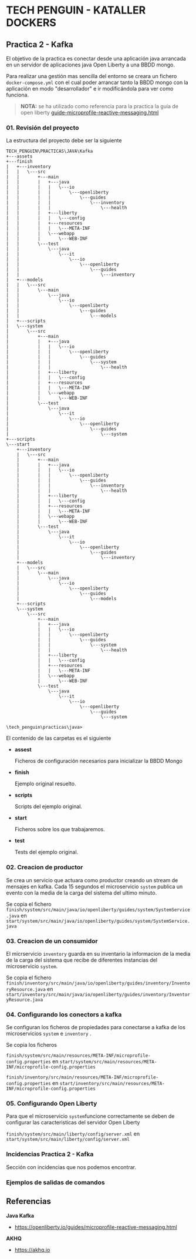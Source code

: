 # TECH PENGUIN - KATALLER DOCKERS





## Practica 2 - Kafka



El objetivo de la practica es conectar desde una aplicación java arrancada en un servidor de aplicaciones java Open Liberty a una BBDD mongo.

Para realizar una gestión mas sencilla del entorno se creara un fichero `docker-compose.yml` con el cual poder arrancar tanto la BBDD mongo con la aplicación en modo "desarrollador" e ir modificándola para ver como funciona.



> **NOTA:** se ha utilizado como referencia para la practica la guía de open liberty [guide-microprofile-reactive-messaging.html](https://openliberty.io/guides/microprofile-reactive-messaging.html) 



### 01. Revisión del proyecto

La estructura del proyecto debe ser la siguiente

```
TECH_PENGUIN\PRACTICAS\JAVA\Kafka
+---assets
+---finish
|   +---inventory
|   |   \---src
|   |       +---main
|   |       |   +---java
|   |       |   |   \---io
|   |       |   |       \---openliberty
|   |       |   |           \---guides
|   |       |   |               \---inventory
|   |       |   |                   \---health
|   |       |   +---liberty
|   |       |   |   \---config
|   |       |   +---resources
|   |       |   |   \---META-INF
|   |       |   \---webapp
|   |       |       \---WEB-INF
|   |       \---test
|   |           \---java
|   |               \---it
|   |                   \---io
|   |                       \---openliberty
|   |                           \---guides
|   |                               \---inventory
|   +---models
|   |   \---src
|   |       \---main
|   |           \---java
|   |               \---io
|   |                   \---openliberty
|   |                       \---guides
|   |                           \---models
|   +---scripts
|   \---system
|       \---src
|           +---main
|           |   +---java
|           |   |   \---io
|           |   |       \---openliberty
|           |   |           \---guides
|           |   |               \---system
|           |   |                   \---health
|           |   +---liberty
|           |   |   \---config
|           |   +---resources
|           |   |   \---META-INF
|           |   \---webapp
|           |       \---WEB-INF
|           \---test
|               \---java
|                   \---it
|                       \---io
|                           \---openliberty
|                               \---guides
|                                   \---system
+---scripts
\---start
    +---inventory
    |   \---src
    |       +---main
    |       |   +---java
    |       |   |   \---io
    |       |   |       \---openliberty
    |       |   |           \---guides
    |       |   |               \---inventory
    |       |   |                   \---health
    |       |   +---liberty
    |       |   |   \---config
    |       |   +---resources
    |       |   |   \---META-INF
    |       |   \---webapp
    |       |       \---WEB-INF
    |       \---test
    |           \---java
    |               \---it
    |                   \---io
    |                       \---openliberty
    |                           \---guides
    |                               \---inventory
    +---models
    |   \---src
    |       \---main
    |           \---java
    |               \---io
    |                   \---openliberty
    |                       \---guides
    |                           \---models
    +---scripts
    \---system
        \---src
            +---main
            |   +---java
            |   |   \---io
            |   |       \---openliberty
            |   |           \---guides
            |   |               \---system
            |   |                   \---health
            |   +---liberty
            |   |   \---config
            |   +---resources
            |   |   \---META-INF
            |   \---webapp
            |       \---WEB-INF
            \---test
                \---java
                    \---it
                        \---io
                            \---openliberty
                                \---guides
                                    \---system

\tech_penguin\practicas\java>
```



El contenido de las carpetas es el siguiente

- **assest**

  Ficheros de configuración necesarios para inicializar la BBDD Mongo

- **finish**

  Ejemplo original resuelto.

- **scripts**

  Scripts del ejemplo original.

- **start**

  Ficheros sobre los que trabajaremos.

- **test**

  Tests del ejemplo original.



### 02. Creacion de productor

Se crea un servicio que actuara como productor creando un stream de mensajes en kafka. Cada 15 segundos el microservicio  `system` publica un evento con la media de la carga del sistema del ultimo minuto.



Se copia el fichero `finish/system/src/main/java/io/openliberty/guides/system/SystemService.java` en `start/system/src/main/java/io/openliberty/guides/system/SystemService.java`





### 03. Creacion de un consumidor

El micrservicio `inventory` guarda en su inventario la informacion de la media de la carga del sistema que recibe de diferentes instancias del microservicio `system`.



Se copia el fichero `finish/inventory/src/main/java/io/openliberty/guides/inventory/InventoryResource.java` en `start/inventory/src/main/java/io/openliberty/guides/inventory/InventoryResource.java`



### 04. Configurando los conectors a kafka

Se configuran los ficheros de propiedades para conectarse a kafka de los microservicios `system` e  `inventory` .



Se copia los ficheros

`finish/system/src/main/resources/META-INF/microprofile-config.properties` en `start/system/src/main/resources/META-INF/microprofile-config.properties`

`finish/inventory/src/main/resources/META-INF/microprofile-config.properties` en `start/inventory/src/main/resources/META-INF/microprofile-config.properties`





### 05. Configurando Open Liberty

Para que el microservicio `system`funcione correctamente se deben de configurar las caracteristicas del servidor Open Liberty



`finish/system/src/main/liberty/config/server.xml` en `start/system/src/main/liberty/config/server.xml`

### 



### Incidencias Practica 2 - Kafka

Sección con incidencias que nos podemos encontrar.





### Ejemplos de salidas de comandos






## Referencias







**Java Kafka**

- https://openliberty.io/guides/microprofile-reactive-messaging.html



**AKHQ**

- https://akhq.io